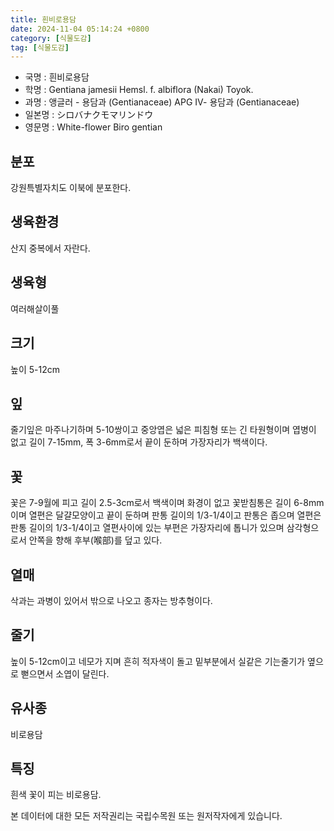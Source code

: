 ```yaml
---
title: 흰비로용담
date: 2024-11-04 05:14:24 +0800
category: [식물도감]
tag: [식물도감]
---
```




- 국명 : 흰비로용담
- 학명 : Gentiana jamesii Hemsl. f. albiflora (Nakai) Toyok.
- 과명 : 앵글러 - 용담과 (Gentianaceae) APG Ⅳ- 용담과 (Gentianaceae)
- 일본명 : シロバナクモマリンドウ
- 영문명 : White-flower Biro gentian


## 분포
강원특별자치도 이북에 분포한다.
## 생육환경
산지 중복에서 자란다.
## 생육형
여러해살이풀
## 크기
높이 5-12cm
## 잎
줄기잎은 마주나기하며 5-10쌍이고 중앙엽은 넓은 피침형 또는 긴 타원형이며 엽병이 없고 길이 7-15mm, 폭 3-6mm로서 끝이 둔하며 가장자리가 백색이다.
## 꽃
꽃은 7-9월에 피고 길이 2.5-3cm로서 백색이며 화경이 없고 꽃받침통은 길이 6-8mm이며 열편은 달걀모양이고 끝이 둔하며 판통 길이의 1/3-1/4이고 판통은 좁으며 열편은 판통 길이의 1/3-1/4이고 열편사이에 있는 부편은 가장자리에 톱니가 있으며 삼각형으로서 안쪽을 향해 후부(喉部)를 덮고 있다.
## 열매
삭과는 과병이 있어서 밖으로 나오고 종자는 방추형이다.
## 줄기
높이 5-12cm이고 네모가 지며 흔히 적자색이 돌고 밑부분에서 실같은 기는줄기가 옆으로 뻗으면서 소엽이 달린다.
## 유사종
비로용담
## 특징
흰색 꽃이 피는 비로용담.






본 데이터에 대한 모든 저작권리는 국립수목원 또는 원저작자에게 있습니다.
